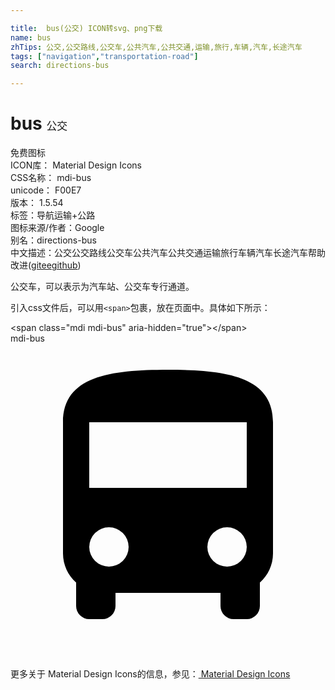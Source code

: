 ```yaml
---

title:  bus(公交) ICON转svg、png下载
name: bus
zhTips: 公交,公交路线,公交车,公共汽车,公共交通,运输,旅行,车辆,汽车,长途汽车
tags: ["navigation","transportation-road"]
search: directions-bus

---
```


# bus  <small style="font-size: 60%;font-weight: 100">公交</small>


<div class="detail-page">
<p>
<span><span class="badge-success badge">免费图标</span> </span>
<br/>
<span>
ICON库：
<span class="badge-secondary badge">Material Design Icons</span> 
</span>
<br/>
<span>
CSS名称：
<span class="badge-secondary badge">mdi-bus</span> 
</span>
<br/>
<span>
unicode：
<span class="badge-secondary badge">F00E7</span> 
<copy-btn content='F00E7' btn-title=""></copy-btn>
<copy-btn :content='String.fromCodePoint(parseInt("F00E7", 16))' btn-title="复制U"></copy-btn>
</span>
<br/>
<span>
版本：
<span class="badge-secondary badge">1.5.54</span> 
</span><br/><span>标签：<span class="badge-light badge"><router-link to="/tags/navigation.html">导航</router-link></span><span class="badge-light badge"><router-link to="/tags/transportation-road.html">运输+公路</router-link></span></span>
<br/>
<span>图标来源/作者：<span class="badge-light badge">Google</span></span> 
<br/>
<span>别名：<span class="badge-light badge">directions-bus</span></span><br/><span class="zh-detail">中文描述：<span class="badge-primary badge">公交</span><span class="badge-primary badge">公交路线</span><span class="badge-primary badge">公交车</span><span class="badge-primary badge">公共汽车</span><span class="badge-primary badge">公共交通</span><span class="badge-primary badge">运输</span><span class="badge-primary badge">旅行</span><span class="badge-primary badge">车辆</span><span class="badge-primary badge">汽车</span><span class="badge-primary badge">长途汽车</span><span class="help-link"><span>帮助改进</span>(<a href="https://gitee.com/liuwave/icon-helper/edit/master/json/material/bus.json" target="_blank" rel="noopener noreferrer">gitee</a><a href="https://github.com/liuwave/icon-helper/edit/master/json/material/bus.json" target="_blank" rel="noopener noreferrer">github</a></span>)</span><br/>
</p>
</div><div class="description description alert alert-light">公交车，可以表示为汽车站、公交车专行通道。</div>
<div class="alert alert-dark">
  <i class="mdi mdi-bus mdi-48px"></i>
  <i class="mdi mdi-bus mdi-36px"></i>
  <i class="mdi mdi-bus mdi-24px"></i>
  <i class="mdi mdi-bus mdi-18px"></i>
</div>
<div>
  <p>引入css文件后，可以用<code>&lt;span&gt;</code>包裹，放在页面中。具体如下所示：    
  </p>
  <div class="alert alert-primary" style="font-size: 14px">
    &lt;span class="mdi mdi-bus" aria-hidden="true"&gt;&lt;/span&gt;
    <copy-btn content='<span class="mdi mdi-bus" aria-hidden="true"></span>'></copy-btn>
  </div>
  <div class="alert alert-secondary">
    <i class="mdi mdi-bus"
    style="font-size: 24px"
    aria-hidden="true"></i> mdi-bus
    <copy-btn content="mdi-bus" btn-title="复制图标名称"></copy-btn>
  </div>
</div>
<div id="svg" class="svg-wrap">
<svg xmlns="http://www.w3.org/2000/svg" viewBox="0 0 24 24"><path d="M18,11H6V6H18M16.5,17A1.5,1.5 0 0,1 15,15.5A1.5,1.5 0 0,1 16.5,14A1.5,1.5 0 0,1 18,15.5A1.5,1.5 0 0,1 16.5,17M7.5,17A1.5,1.5 0 0,1 6,15.5A1.5,1.5 0 0,1 7.5,14A1.5,1.5 0 0,1 9,15.5A1.5,1.5 0 0,1 7.5,17M4,16C4,16.88 4.39,17.67 5,18.22V20A1,1 0 0,0 6,21H7A1,1 0 0,0 8,20V19H16V20A1,1 0 0,0 17,21H18A1,1 0 0,0 19,20V18.22C19.61,17.67 20,16.88 20,16V6C20,2.5 16.42,2 12,2C7.58,2 4,2.5 4,6V16Z" /></svg>
</div>
<detail full-name='mdi-bus'></detail>
    
<div><p>更多关于 Material Design Icons的信息，参见：<a target="_blank" href="https://iconhelper.cn/material.html"> Material Design Icons</a>
</p></div>
